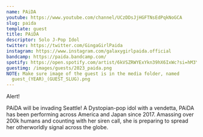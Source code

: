 ```yaml
---
name: PAiDA
youtube: https://www.youtube.com/channel/UCzDDsJjHGFTNsEdPqkNoGCA
slug: paida
template: guest
title: PAiDA
descriptor: Solo J-Pop Idol
twitter: https://twitter.com/GingaGirlPaida
instagram: https://www.instagram.com/galaxygirlpaida.official
bandcamp: https://paida.bandcamp.com/
spotify: https://open.spotify.com/artist/6kVSZRWYExYkn39hX6IxWc?si=hM3Ylx_2QYeR4U7_q2yUrw&nd=1
guestimg: /images/guests/2023_paida.png
NOTE: Make sure image of the guest is in the media folder, named
  guest_(YEAR)_(GUEST_SLUG).png
---
```

Alert! 


PAiDA will be invading Seattle! A Dystopian-pop idol with a vendetta, PAiDA has been performing across America and Japan since 2017. Amassing over 200k humans and counting with her siren call, she is preparing to spread her otherworldly signal across the globe.